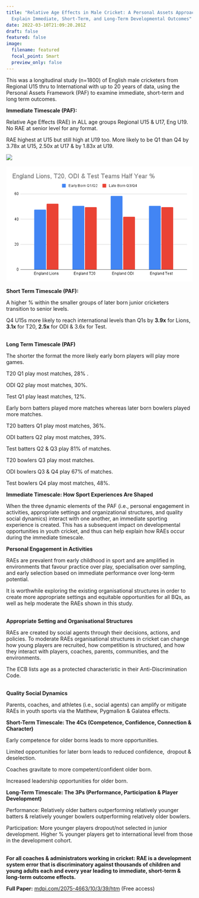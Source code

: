 ```yaml
---
title: "Relative Age Effects in Male Cricket: A Personal Assets Approach to
  Explain Immediate, Short-Term, and Long-Term Developmental Outcomes"
date: 2022-03-10T21:09:20.201Z
draft: false
featured: false
image:
  filename: featured
  focal_point: Smart
  preview_only: false
---
```

This was a longitudinal study (n=1800) of English male cricketers from Regional U15 thru to International with up to 20 years of data, using the Personal Assets Framework (PAF) to examine immediate, short-term and long term outcomes. 

**Immediate Timescale (PAF):**

Relative Age Effects (RAE) in ALL age groups Regional U15 & U17, Eng U19. No RAE at senior level for any format.

RAE highest at U15 but still high at U19 too. More likely to be Q1 than Q4 by 3.78x at U15, 2.50x at U17 & by 1.83x at U19.

![](https://lh6.googleusercontent.com/wQYz-fQa_3MCAfP91w0RURNtyCl5BiR76Q1CsLfzX6dnYuOAborrcLpuynKaQ6k8ElxCfVOkQBFXoNG5S8OCJLBl0iNc5FO2D_I-m4UWVtk1f3l80N_qHBS20yg7yJs8axCyzt-A)

![](england-lions-t20-odi-test-teams-half-year-.png)

**Short Term Timescale (PAF):**

A higher % within the smaller groups of later born junior cricketers transition to senior levels. 

Q4 U15s more likely to reach international levels than Q1s by **3.9x** for Lions, **3.1x** for T20, **2.5x** for ODI & 3.6x for Test.

**\
Long Term Timescale (PAF)**

The shorter the format the more likely early born players will play more games.

T20 Q1 play most matches, 28% .

ODI Q2 play most matches, 30%.

Test Q1 play least matches, 12%.

Early born batters played more matches whereas later born bowlers played more matches.

T20 batters Q1 play most matches, 36%.

ODI batters Q2 play most matches, 39%.

Test batters Q2 & Q3 play 81% of matches.

T20 bowlers Q3 play most matches.

ODI bowlers Q3 & Q4 play 67% of matches.

Test bowlers Q4 play most matches, 48%.



**Immediate Timescale: How Sport Experiences Are Shaped**

When the three dynamic elements of the PAF (i.e., personal engagement in activities, appropriate settings and organizational structures, and quality social dynamics) interact with one another, an immediate sporting experience is created. This has a subsequent impact on developmental opportunities in youth cricket, and thus can help explain how RAEs occur during the immediate timescale.



**Personal Engagement in Activities**

RAEs are prevalent from early childhood in sport and are amplified in environments that favour practice over play, specialisation over sampling, and early selection based on immediate performance over long-term potential.

It is worthwhile exploring the existing organisational structures in order to create more appropriate settings and equitable opportunities for all BQs, as well as help moderate the RAEs shown in this study.

**\
Appropriate Setting and Organisational Structures**

RAEs are created by social agents through their decisions, actions, and policies. To moderate RAEs organisational structures in cricket can change how young players are recruited, how competition is structured, and how they interact with players, coaches, parents, communities, and the environments.

The ECB lists age as a protected characteristic in their Anti-Discrimination Code.

**\
Quality Social Dynamics**

Parents, coaches, and athletes (i.e., social agents) can amplify or mitigate RAEs in youth sports via the Matthew, Pygmalion & Galatea effects.



**Short-Term Timescale: The 4Cs (Competence, Confidence, Connection & Character)**

Early competence for older borns leads to more opportunities.

Limited opportunities for later born leads to reduced confidence,  dropout & deselection.

Coaches gravitate to more competent/confident older born.

Increased leadership opportunities for older born.



**Long-Term Timescale: The 3Ps (Performance, Participation & Player Development)**

Performance: Relatively older batters outperforming relatively younger batters & relatively younger bowlers outperforming relatively older bowlers.

Participation: More younger players dropout/not selected in junior development. Higher % younger players get to international level from those in the development cohort. 

**\
For all coaches & administrators working in cricket: RAE is a development system error that is discriminatory against thousands of children and young adults each and every year leading to immediate, short-term & long-term outcome effects.**

**Full Paper:** [mdpi.com/2075-4663/10/3/39/htm](https://www.mdpi.com/2075-4663/10/3/39/htm) (Free access)
